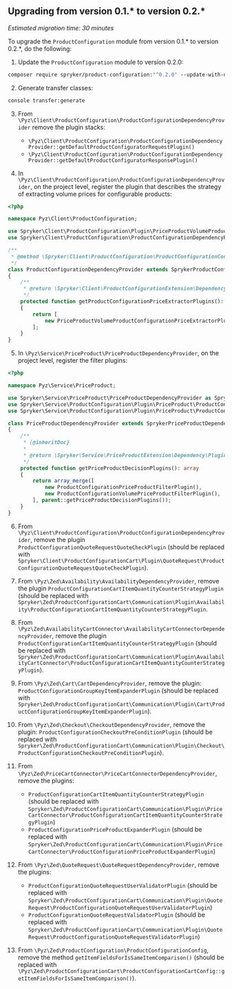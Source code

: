 

## Upgrading from version 0.1.* to version 0.2.*

*Estimated migration time: 30 minutes*

To upgrade the `ProductConfiguration` module from version 0.1.* to version 0.2.*, do the following:

1. Update the `ProductConfiguration` module to version 0.2.0:

```bash
composer require spryker/product-configuration:"^0.2.0" --update-with-dependencies
```

2. Generate transfer classes:

```bash
console transfer:generate
```

3. From `\Pyz\Client\ProductConfiguration\ProductConfigurationDependencyProvider` remove the plugin stacks:
   - `\Pyz\Client\ProductConfiguration\ProductConfigurationDependencyProvider::getDefaultProductConfiguratorRequestPlugin()`
   - `\Pyz\Client\ProductConfiguration\ProductConfigurationDependencyProvider::getDefaultProductConfiguratorResponsePlugin()`

4. In `\Pyz\Client\ProductConfiguration\ProductConfigurationDependencyProvider`, on the project level, register the plugin that describes the strategy of extracting volume prices for configurable products:

```php
<?php

namespace Pyz\Client\ProductConfiguration;

use Spryker\Client\ProductConfiguration\Plugin\PriceProductVolumeProductConfigurationPriceExtractorPlugin;
use Spryker\Client\ProductConfiguration\ProductConfigurationDependencyProvider as SprykerProductConfigurationDependencyProvider;

/**
 * @method \Spryker\Client\ProductConfiguration\ProductConfigurationConfig getConfig()
 */
class ProductConfigurationDependencyProvider extends SprykerProductConfigurationDependencyProvider
{
    /**
     * @return \Spryker\Client\ProductConfigurationExtension\Dependency\Plugin\ProductConfigurationPriceExtractorPluginInterface[]
     */
    protected function getProductConfigurationPriceExtractorPlugins(): array
    {
        return [
            new PriceProductVolumeProductConfigurationPriceExtractorPlugin(),
        ];
    }
}
```

5. In `\Pyz\Service\PriceProduct\PriceProductDependencyProvider`, on the project level, register the filter plugins:

```php
<?php

namespace Pyz\Service\PriceProduct;

use Spryker\Service\PriceProduct\PriceProductDependencyProvider as SprykerPriceProductDependencyProvider;
use Spryker\Service\ProductConfiguration\Plugin\PriceProduct\ProductConfigurationPriceProductFilterPlugin;
use Spryker\Service\ProductConfiguration\Plugin\PriceProduct\ProductConfigurationVolumePriceProductFilterPlugin;

class PriceProductDependencyProvider extends SprykerPriceProductDependencyProvider
{
    /**
     * {@inheritDoc}
     *
     * @return \Spryker\Service\PriceProductExtension\Dependency\Plugin\PriceProductFilterPluginInterface[]
     */
    protected function getPriceProductDecisionPlugins(): array
    {
        return array_merge([
            new ProductConfigurationPriceProductFilterPlugin(),
            new ProductConfigurationVolumePriceProductFilterPlugin(),
        ], parent::getPriceProductDecisionPlugins());
    }
}
```

6. From `\Pyz\Client\ProductConfiguration\ProductConfigurationDependencyProvider`, remove the plugin `ProductConfigurationQuoteRequestQuoteCheckPlugin` (should be replaced with `Spryker\Client\ProductConfigurationCart\Plugin\QuoteRequest\ProductConfigurationQuoteRequestQuoteCheckPlugin`).

7. From `\Pyz\Zed\Availability\AvailabilityDependencyProvider`, remove the plugin `ProductConfigurationCartItemQuantityCounterStrategyPlugin` (should be replaced with `Spryker\Zed\ProductConfigurationCart\Communication\Plugin\Availability\ProductConfigurationCartItemQuantityCounterStrategyPlugin`.

8. From `\Pyz\Zed\AvailabilityCartConnector\AvailabilityCartConnectorDependencyProvider`, remove the plugin `ProductConfigurationCartItemQuantityCounterStrategyPlugin` (should be replaced with `Spryker\Zed\ProductConfigurationCart\Communication\Plugin\AvailabilityCartConnector\ProductConfigurationCartItemQuantityCounterStrategyPlugin`).

9. From `\Pyz\Zed\Cart\CartDependencyProvider`, remove the plugin: `ProductConfigurationGroupKeyItemExpanderPlugin` (should be replaced with `Spryker\Zed\ProductConfigurationCart\Communication\Plugin\Cart\ProductConfigurationGroupKeyItemExpanderPlugin`).

10. From `\Pyz\Zed\Checkout\CheckoutDependencyProvider`, remove the plugin: `ProductConfigurationCheckoutPreConditionPlugin` (should be replaced with `Spryker\Zed\ProductConfigurationCart\Communication\Plugin\Checkout\ProductConfigurationCheckoutPreConditionPlugin`).

11. From `\Pyz\Zed\PriceCartConnector\PriceCartConnectorDependencyProvider`, remove the plugins:

    - `ProductConfigurationCartItemQuantityCounterStrategyPlugin` (should be replaced with `Spryker\Zed\ProductConfigurationCart\Communication\Plugin\PriceCartConnector\ProductConfigurationCartItemQuantityCounterStrategyPlugin`)
    - `ProductConfigurationPriceProductExpanderPlugin` (should be replaced with `Spryker\Zed\ProductConfigurationCart\Communication\Plugin\PriceCartConnector\ProductConfigurationPriceProductExpanderPlugin`)

12. From `\Pyz\Zed\QuoteRequest\QuoteRequestDependencyProvider`, remove the plugins:

    - `ProductConfigurationQuoteRequestUserValidatorPlugin` (should be replaced with `Spryker\Zed\ProductConfigurationCart\Communication\Plugin\QuoteRequest\ProductConfigurationQuoteRequestUserValidatorPlugin`)
    - `ProductConfigurationQuoteRequestValidatorPlugin` (should be replaced with `Spryker\Zed\ProductConfigurationCart\Communication\Plugin\QuoteRequest\ProductConfigurationQuoteRequestValidatorPlugin`)

13. From `\Pyz\Zed\ProductConfiguration\ProductConfigurationConfig`, remove the method `getItemFieldsForIsSameItemComparison()` (should be replaced with `\Pyz\Zed\ProductConfigurationCart\ProductConfigurationCartConfig::getItemFieldsForIsSameItemComparison()`).
